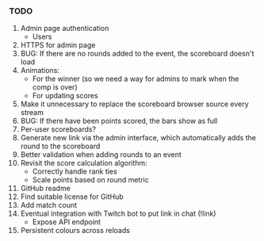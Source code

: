### TODO

1. Admin page authentication
   - Users
2. HTTPS for admin page
3. BUG: If there are no rounds added to the event, the scoreboard doesn't load
4. Animations:
   - For the winner (so we need a way for admins to mark when the comp is over)
   - For updating scores 
5. Make it unnecessary to replace the scoreboard browser source every stream
6. BUG: If there have been points scored, the bars show as full
7. Per-user scoreboards?
8. Generate new link via the admin interface, which automatically adds the round to the scoreboard
9. Better validation when adding rounds to an event
10. Revisit the score calculation algorithm:
    - Correctly handle rank ties
    - Scale points based on round metric
11. GitHub readme
12. Find suitable license for GitHub
13. Add match count
14. Eventual integration with Twitch bot to put link in chat (!link)
    - Expose API endpoint
15. Persistent colours across reloads
